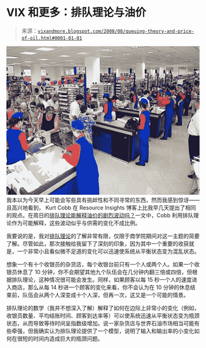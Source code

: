 <!--yml

分类：未分类

日期：2024-05-18 18:30:04

-->

# VIX 和更多：排队理论与油价

> 来源：[`vixandmore.blogspot.com/2008/08/queuing-theory-and-price-of-oil.html#0001-01-01`](http://vixandmore.blogspot.com/2008/08/queuing-theory-and-price-of-oil.html#0001-01-01)

![](img/e34144c2aeb151201fa2f3050069799e.png)我本以为今天早上可能会写些具有挑衅性和不同寻常的东西，然而我感到惊讶——且高兴地看到， Kurt Cobb 在 Resource Insights 博客上比我早几天提出了相同的观点。在周日的[排队理论能解释油价的剧烈波动吗？](http://resourceinsights.blogspot.com/2008/08/does-queueing-theory-explain-oils-wild.html)一文中，Cobb 利用排队理论作为可能解释，这些波动似乎与供需的变化不成比例。

我要说的是，我对[排队理论](http://en.wikipedia.org/wiki/Queueing_theory)的了解非常有限，仅限于商学院期间对这一主题的简要了解。尽管如此，那次接触给我留下了深刻的印象，因为其中一个重要的收获就是，一个非常小且看似微不足道的变化可以迅速使系统从平衡状态变为混乱状态。

想象一个有十个收银员的杂货店，每个收银台前只有一个人或两个人。如果一个收银员休息了 10 分钟，你不会期望其他九个队伍会在几分钟内翻三倍或四倍，但根据排队理论，这种情况很可能会发生。同样，如果顾客以每 15 秒一个人的速度进入商店，那么从每 14 秒进一个顾客的变化来看，你不会认为在 10 分钟的休息结束前，队伍会从两个人深变成十个人深，但再一次，这又是一个可能的情景。

排队理论的数学（我并不想深入了解）解释了如何在边际上非常小的变化（例如，收银员数量、平均结账时间、顾客到达率等）可以使系统迅速从平衡状态变为瓶颈状态，从而导致等待时间呈指数级增加。说一家杂货店与世界石油市场相当可能有些牵强，但我确实认为排队理论提供了一个模型，说明了输入和输出率的小变化如何在很短的时间内造成巨大的瓶颈问题。
